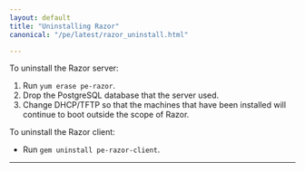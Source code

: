 ```yaml
---
layout: default
title: "Uninstalling Razor"
canonical: "/pe/latest/razor_uninstall.html"

---
```


To uninstall the Razor server:

1. Run `yum erase pe-razor`.
2. Drop the PostgreSQL database that the server used.
3. Change DHCP/TFTP so that the machines that have been installed will continue to boot outside the scope of Razor.

To uninstall the Razor client:

+  Run `gem uninstall pe-razor-client`.


* * *
